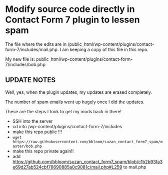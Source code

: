 # Modify source code directly in Contact Form 7 plugin to lessen spam

The file where the edits are in /public_html/wp-content/plugins/contact-form-7/includes/mail.php.
I am keeping a copy of this file in this repo.

My new file is: public_html/wp-content/plugins/contact-form-7/includes/bob.php

## UPDATE NOTES
Well, yes, when the plugin updates, my updates are erased completely.

The number of spam emails went up hugely once I did the updates.

These are the steps I took to get my mods back in there!

- SSH into the server
- cd into /wp-content/plugins/contact-form-7/includes
- make this repo public !!!
- `wget https://raw.githubusercontent.com/bbloom/suzan_contact_form7_spam/master/bob.php`
- make this repo private again!!
- add https://github.com/bbloom/suzan_contact_form7_spam/blob/c1b2b93fa3e69d27ab524cbf76690885a0c9081c/mail.php#L259 to mail.php



